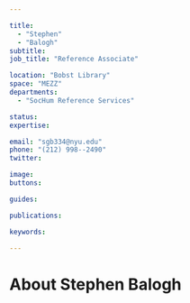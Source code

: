```yaml
---

title:
  - "Stephen"
  - "Balogh"
subtitle: 
job_title: "Reference Associate"

location: "Bobst Library"
space: "MEZZ"
departments:
  - "SocHum Reference Services"

status: 
expertise:

email: "sgb334@nyu.edu"
phone: "(212) 998--2490"
twitter: 

image: 
buttons:

guides:

publications:

keywords:

---
```


# About Stephen Balogh


